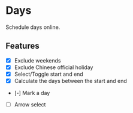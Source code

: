 # Days

Schedule days online.

## Features

- [x] Exclude weekends
- [x] Exclude Chinese official holiday
- [x] Select/Toggle start and end
- [x] Calculate the days between the start and end
- [-] Mark a day
- [ ] Arrow select
